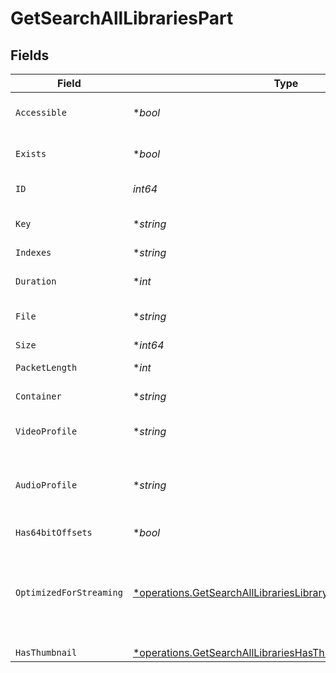 # GetSearchAllLibrariesPart


## Fields

| Field                                                                                                                                         | Type                                                                                                                                          | Required                                                                                                                                      | Description                                                                                                                                   | Example                                                                                                                                       |
| --------------------------------------------------------------------------------------------------------------------------------------------- | --------------------------------------------------------------------------------------------------------------------------------------------- | --------------------------------------------------------------------------------------------------------------------------------------------- | --------------------------------------------------------------------------------------------------------------------------------------------- | --------------------------------------------------------------------------------------------------------------------------------------------- |
| `Accessible`                                                                                                                                  | **bool*                                                                                                                                       | :heavy_minus_sign:                                                                                                                            | Indicates if the part is accessible.                                                                                                          | true                                                                                                                                          |
| `Exists`                                                                                                                                      | **bool*                                                                                                                                       | :heavy_minus_sign:                                                                                                                            | Indicates if the part exists.                                                                                                                 | true                                                                                                                                          |
| `ID`                                                                                                                                          | *int64*                                                                                                                                       | :heavy_check_mark:                                                                                                                            | Unique part identifier.                                                                                                                       | 418385                                                                                                                                        |
| `Key`                                                                                                                                         | **string*                                                                                                                                     | :heavy_minus_sign:                                                                                                                            | Key to access this part.                                                                                                                      | /library/parts/418385/1735864239/file.mkv                                                                                                     |
| `Indexes`                                                                                                                                     | **string*                                                                                                                                     | :heavy_minus_sign:                                                                                                                            | N/A                                                                                                                                           | sd                                                                                                                                            |
| `Duration`                                                                                                                                    | **int*                                                                                                                                        | :heavy_minus_sign:                                                                                                                            | Duration of the part in milliseconds.                                                                                                         | 9610350                                                                                                                                       |
| `File`                                                                                                                                        | **string*                                                                                                                                     | :heavy_minus_sign:                                                                                                                            | File path for the part.                                                                                                                       | /mnt/Movies_1/W/Wicked (2024).mkv                                                                                                             |
| `Size`                                                                                                                                        | **int64*                                                                                                                                      | :heavy_minus_sign:                                                                                                                            | File size in bytes.                                                                                                                           | 30649952104                                                                                                                                   |
| `PacketLength`                                                                                                                                | **int*                                                                                                                                        | :heavy_minus_sign:                                                                                                                            | N/A                                                                                                                                           | 188                                                                                                                                           |
| `Container`                                                                                                                                   | **string*                                                                                                                                     | :heavy_minus_sign:                                                                                                                            | Container format of the part.                                                                                                                 | mkv                                                                                                                                           |
| `VideoProfile`                                                                                                                                | **string*                                                                                                                                     | :heavy_minus_sign:                                                                                                                            | Video profile for the part.                                                                                                                   | main 10                                                                                                                                       |
| `AudioProfile`                                                                                                                                | **string*                                                                                                                                     | :heavy_minus_sign:                                                                                                                            | The audio profile used for the media (e.g., DTS, Dolby Digital, etc.).                                                                        | dts                                                                                                                                           |
| `Has64bitOffsets`                                                                                                                             | **bool*                                                                                                                                       | :heavy_minus_sign:                                                                                                                            | N/A                                                                                                                                           | false                                                                                                                                         |
| `OptimizedForStreaming`                                                                                                                       | [*operations.GetSearchAllLibrariesLibraryOptimizedForStreaming](../../models/operations/getsearchalllibrarieslibraryoptimizedforstreaming.md) | :heavy_minus_sign:                                                                                                                            | Has this media been optimized for streaming. NOTE: This can be 0, 1, false or true<br/>                                                       |                                                                                                                                               |
| `HasThumbnail`                                                                                                                                | [*operations.GetSearchAllLibrariesHasThumbnail](../../models/operations/getsearchalllibrarieshasthumbnail.md)                                 | :heavy_minus_sign:                                                                                                                            | N/A                                                                                                                                           | 1                                                                                                                                             |